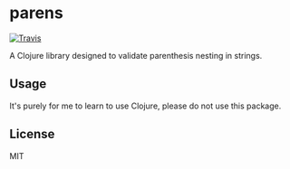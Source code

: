 # parens

[![Travis](https://img.shields.io/travis/hughrawlinson/parens.svg)](https://travis-ci.org/hughrawlinson/parens)

A Clojure library designed to validate parenthesis nesting in strings.


## Usage

It's purely for me to learn to use Clojure, please do not use this package.

## License

MIT
